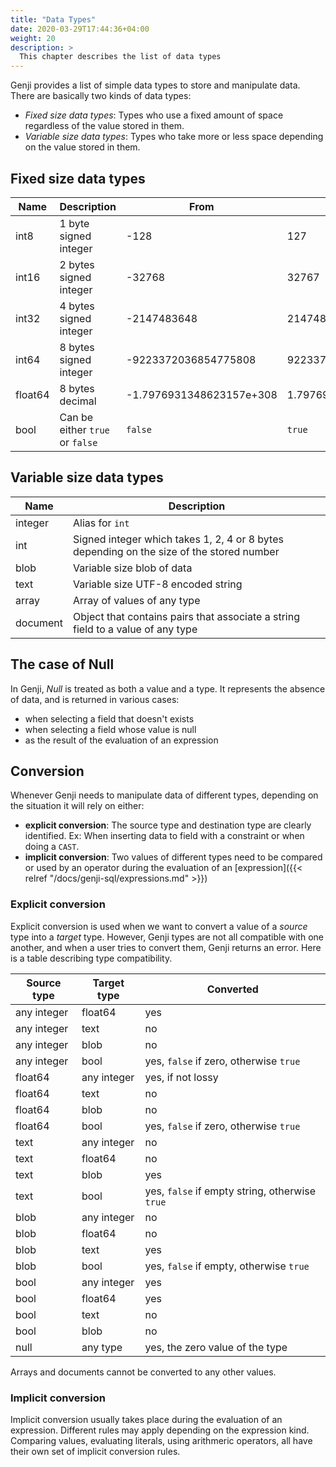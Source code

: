 ```yaml
---
title: "Data Types"
date: 2020-03-29T17:44:36+04:00
weight: 20
description: >
  This chapter describes the list of data types
---
```


Genji provides a list of simple data types to store and manipulate data.
There are basically two kinds of data types:

* *Fixed size data types*: Types who use a fixed amount of space regardless of the value stored in them.
* *Variable size data types*: Types who take more or less space depending on the value stored in them.

## Fixed size data types

| Name    | Description                     | From                     | To                      |
| ------ | ------------------------------ | ----------------------- | ---------------------- |
| int8    | 1 byte signed integer           | -128                     | 127                     |
| int16   | 2 bytes signed integer          | -32768                   | 32767                   |
| int32   | 4 bytes signed integer          | -2147483648              | 2147483647              |
| int64   | 8 bytes signed integer          | -9223372036854775808     | 9223372036854775807     |
| float64 | 8 bytes decimal                 | -1.7976931348623157e+308 | 1.7976931348623157e+308 |
| bool    | Can be either `true` or `false` | `false` | `true` |

## Variable size data types

| Name | Description |
| --- | --- |
| integer | Alias for `int` |
| int | Signed integer which takes 1, 2, 4 or 8 bytes depending on the size of the stored number |
| blob | Variable size blob of data |
| text | Variable size UTF-8 encoded string |
| array | Array of values of any type |
| document | Object that contains pairs that associate a string field to a value of any type |

## The case of Null

In Genji, *Null* is treated as both a value and a type. It represents the absence of data, and is returned in various cases:

* when selecting a field that doesn't exists
* when selecting a field whose value is null
* as the result of the evaluation of an expression

## Conversion

Whenever Genji needs to manipulate data of different types, depending on the situation it will rely on either:

* **explicit conversion**: The source type and destination type are clearly identified. Ex: When inserting data to field with a constraint or when doing a `CAST`.
* **implicit conversion**: Two values of different types need to be compared or used by an operator during the evaluation of an [expression]({{< relref "/docs/genji-sql/expressions.md" >}})

### Explicit conversion

Explicit conversion is used when we want to convert a value of a *source* type into a *target* type.
However, Genji types are not all compatible with one another, and when a user tries to convert them, Genji returns an error.
Here is a table describing type compatibility.

| Source type | Target type | Converted                                      |
| ---------- | --------------- | --------------------------------------------- |
| any integer | float64          | yes                                            |
| any integer | text           | no                                             |
| any integer | blob            | no                                             |
| any integer | bool             | yes, `false` if zero, otherwise `true` |
| float64     | any integer      | yes, if not lossy                              |
| float64     | text           | no                                             |
| float64     | blob            | no                                             |
| float64     | bool             | yes, `false` if zero, otherwise `true` |
| text      | any integer      | no                                             |
| text      | float64          | no                                             |
| text      | blob            | yes                                            |
| text      | bool             | yes, `false` if empty string, otherwise `true` |
| blob       | any integer      | no                                             |
| blob       | float64          | no                                             |
| blob       | text           | yes                                            |
| blob       | bool             | yes, `false` if empty, otherwise `true` |
| bool        | any integer      | yes                                            |
| bool        | float64          | yes                                            |
| bool        | text           | no                                             |
| bool        | blob            | no                                             |
| null | any type | yes, the zero value of the type |

Arrays and documents cannot be converted to any other values.

### Implicit conversion

Implicit conversion usually takes place during the evaluation of an expression. Different rules may apply depending on the expression kind. Comparing values, evaluating literals, using arithmeric operators, all have their own set of implicit conversion rules.
